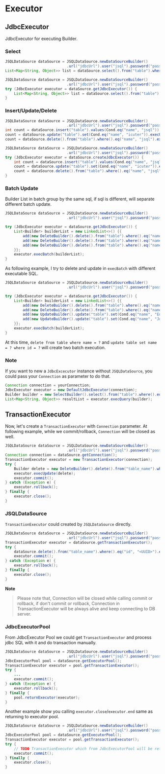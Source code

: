 # Executor

## JdbcExecutor
JdbcExecutor for executing Builder.

### Select

```java
JSQLDataSource dataSource = JSQLDataSource.newDataSourceBuilder()
                            .url("jdbcUrl").user("jsql").password("pass").build();
List<Map<String, Object>> list = dataSource.select().from("table").where().eq("name", "jsql").execQuery();
```

```java
JSQLDataSource dataSource = JSQLDataSource.newDataSourceBuilder()
                            .url("jdbcUrl").user("jsql").password("pass").build();
try (JdbcExecutor executor = dataSource.getJdbcExecutor()) {
    List<Map<String, Object>> list = dataSource.select().from("table").where().eq("name", "jsql").execQuery(executor);
}
```

### Insert/Update/Delete
```java
JSQLDataSource dataSource = JSQLDataSource.newDataSourceBuilder()
                            .url("jdbcUrl").user("jsql").password("pass").build();
int count = dataSource.insert("table").values(Cond.eq("name", "jsql")).execUpdate();
count = dataSource.update("table").set(Cond.eq("name", "icuter")).execUpdate();
count = dataSource.delete().from("table").where().eq("name", "jsql").execUpdate();
```

```java
JSQLDataSource dataSource = JSQLDataSource.newDataSourceBuilder()
                            .url("jdbcUrl").user("jsql").password("pass").build();
try (JdbcExecutor executor = dataSource.createJdbcExecutor()) {
    int count = dataSource.insert("table").values(Cond.eq("name", "jsql")).execUpdate(executor);
    count = dataSource.update("table").set(Cond.eq("name", "icuter")).execUpdate(executor);
    count = dataSource.delete().from("table").where().eq("name", "jsql").execUpdate(executor);
}
```

### Batch Update
Builder List in batch group by the same sql, if sql is different, will separate different batch update.

```java
JSQLDataSource dataSource = JSQLDataSource.newDataSourceBuilder()
                            .url("jdbcUrl").user("jsql").password("pass").build();

try (JdbcExecutor executor = dataSource.getJdbcExecutor()) {
    List<Builder> builderList = new LinkedList<>() {{
        add(new DeleteBuilder().delete().from("table").where().eq("name", "Jhon").build());
        add(new DeleteBuilder().delete().from("table").where().eq("name", "Edward").build());
        add(new DeleteBuilder().delete().from("table").where().eq("name", "Jack").build());
    }};
    executor.execBatch(builderList);
}
```

As following example, I try to delete and update in `execBatch` with different executable SQL.
```java
JSQLDataSource dataSource = JSQLDataSource.newDataSourceBuilder()
                            .url("jdbcUrl").user("jsql").password("pass").build();

try (JdbcExecutor executor = dataSource.getJdbcExecutor()) {
    List<Builder> builderList = new LinkedList<>() {{
        add(new DeleteBuilder().delete().from("table").where().eq("name", "Jhon").build());
        add(new DeleteBuilder().delete().from("table").where().eq("name", "Edward").build());
        add(new UpdateBuilder().update("table").set(Cond.eq("name", "Edward")).where().eq("id", 12345678).build());
        add(new UpdateBuilder().update("table").set(Cond.eq("name", "John")).where().eq("id", 123456789).build());
    }};
    executor.execBatch(builderList);
}
```
At this time, `delete from table where name = ?` and `update table set name = ? where id = ?` will create two batch execution.

### Note
If you want to new a `JdbcExcecutor` instance without `JSQLDataSource`, you could pass your `Connection` as parameter to do that.
```java
Connection connection = yourConnection;
JdbcExecutor executor = new DefaultJdbcExecutor(connection);
Builder builder = new SelectBuilder().select().from("table").where().eq("name", "jsql").build();
List<Map<String, Object>> resultList = executor.execQuery(builder);
```

## TransactionExecutor
Now, let's create a `TransactionExecutor` with `Connection` parameter. At following example, while we commit/rollback, `Connection` will be closed as well.
```java
JSQLDataSource dataSource = JSQLDataSource.newDataSourceBuilder()
                            .url("jdbcUrl").user("jsql").password("pass").build();
Connection connection = dataSource.getConnection();
TransactionExecutor executor = new TransactionExecutor(connection);
try {
    Builder delete = new DeleteBuilder().delete().from("table_name").where().eq("id", "<UUID>").build()};
    executor.execUpdate(delete);
    executor.commit();
} catch (Exception e) {
    executor.rollback();
} finally {
    executor.close();
}
```

### JSQLDataSource
`TransactionExecutor` could created by `JSQLDataSource` directly.
```java
JSQLDataSource dataSource = JSQLDataSource.newDataSourceBuilder()
                            .url("jdbcUrl").user("jsql").password("pass").build();
TransactionExecutor executor = dataSource.getTransactionExecutor();
try {
    dataSource.delete().from("table_name").where().eq("id", "<UUID>").execUpdate(executor);
    executor.commit();
} catch (Exception e) {
    executor.rollback();
} finally {
    executor.close();
}
```

**Note**
> Please note that, Connection will be closed while calling commit or rollback, if don't commit or rollback, Connection in TransactionExecutor will be always alive and keep connecting to DB server.

### JdbcExecutorPool
From JdbcExecutor Pool we could get `TransactionExecutor` and process jdbc SQL with it and do transaction manually.
```java
JSQLDataSource dataSource = JSQLDataSource.newDataSourceBuilder()
                            .url("jdbcUrl").user("jsql").password("pass").build();
JdbcExecutorPool pool = dataSource.getExecutorPool();
TransactionExecutor executor = pool.getTransactionExecutor();
try {
    ...
    executor.commit();
} catch (Exception e) {
    executor.rollback();
} finally {
    pool.returnExecutor(executor);
}
```

Another example show you calling `executor.close`/`executor.end` same as returning to executor pool.
```java
JSQLDataSource dataSource = JSQLDataSource.newDataSourceBuilder()
                            .url("jdbcUrl").user("jsql").password("pass").build();
JdbcExecutorPool pool = dataSource.getExecutorPool();
TransactionExecutor executor = pool.getTransactionExecutor();
try {
    // TODO TransactionExecutor which from JdbcExecutorPool will be return after closed 
    executor.commit();
} finally {
    executor.close();
}
```
